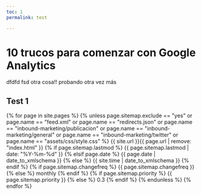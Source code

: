 ```yaml
---
toc: 1
permalink: test

---
```


# 10 trucos para comenzar con Google Analytics

dfdfd fsd otra cosa!! probando otra vez más

## Test  1

{% for page in site.pages %}
   {% unless page.sitemap.exclude == "yes" or page.name == "feed.xml" or page.name == "redirects.json" or page.name == "inbound-marketing/publicacion" or page.name == "inbound-marketing/general" or page.name == "inbound-marketing/twitter" or page.name == "assets/css/style.css"  %}
    <url>
      <loc>{{ site.url }}{{ page.url | remove: "index.html" }}</loc>
      {% if page.sitemap.lastmod %}
        <lastmod>{{ page.sitemap.lastmod | date: "%Y-%m-%d" }}</lastmod>
      {% elsif page.date %}
        <lastmod>{{ page.date | date_to_xmlschema }}</lastmod>
      {% else %}
        <lastmod>{{ site.time | date_to_xmlschema }}</lastmod>
      {% endif %}
      {% if page.sitemap.changefreq %}
        <changefreq>{{ page.sitemap.changefreq }}</changefreq>
      {% else %}
        <changefreq>monthly</changefreq>
      {% endif %}
      {% if page.sitemap.priority %}
        <priority>{{ page.sitemap.priority }}</priority>
      {% else %}
        <priority>0.3</priority>
      {% endif %}
    </url>
    {% endunless %}
  {% endfor %}
<!--stackedit_data:
eyJoaXN0b3J5IjpbLTExNTc3MjM4NTYsLTU1MTMwNjAwMywtMT
Y3OTU4NDI0MSwyMjIxODM5NTIsMTA4MjgzNDY3MiwxNDA5NjI0
Mzg2LDIxMzk4MjUyMDMsNzQ3MDUyNDkzLC0xNzMwOTU2NzA2LC
0xNzU0OTA3NTgyLDE3MDI2OTgxMTUsMTcwMjY5ODExNSw4NDI0
MTU3MzAsLTE0NDQyNTExNTMsLTI3MjUyNjc1OSw3NTM0MDYwMT
YsLTEwMjQ4MDM2NDYsLTczOTk5MzQyNywtMjAyMDcxNTg2OV19

-->